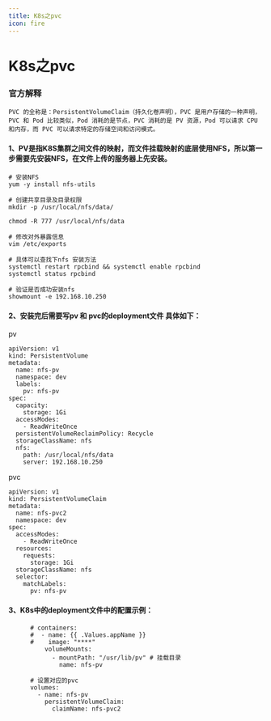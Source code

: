 ```yaml
---
title: K8s之pvc
icon: fire
---
```



# K8s之pvc
### 官方解释
```text
PVC 的全称是：PersistentVolumeClaim（持久化卷声明），PVC 是用户存储的一种声明，
PVC 和 Pod 比较类似，Pod 消耗的是节点，PVC 消耗的是 PV 资源，Pod 可以请求 CPU 和内存，而 PVC 可以请求特定的存储空间和访问模式。
```

#### 1、PV是指K8S集群之间文件的映射，而文件挂载映射的底层使用NFS，所以第一步需要先安装NFS，在文件上传的服务器上先安装。

```shell
# 安装NFS
yum -y install nfs-utils

# 创建共享目录及目录权限
mkdir -p /usr/local/nfs/data/

chmod -R 777 /usr/local/nfs/data

# 修改对外暴露信息
vim /etc/exports

# 具体可以查找下nfs 安装方法
systemctl restart rpcbind && systemctl enable rpcbind
systemctl status rpcbind

# 验证是否成功安装nfs
showmount -e 192.168.10.250

```
#### 2、安装完后需要写pv 和 pvc的deployment文件 具体如下：
pv

```shell
apiVersion: v1
kind: PersistentVolume
metadata:
  name: nfs-pv
  namespace: dev
  labels:
    pv: nfs-pv
spec:
  capacity:
    storage: 1Gi
  accessModes:
    - ReadWriteOnce
  persistentVolumeReclaimPolicy: Recycle
  storageClassName: nfs
  nfs:
    path: /usr/local/nfs/data
    server: 192.168.10.250
```

pvc

```shell
apiVersion: v1
kind: PersistentVolumeClaim
metadata:
  name: nfs-pvc2
  namespace: dev
spec:
  accessModes:
    - ReadWriteOnce
  resources:
    requests:
      storage: 1Gi
  storageClassName: nfs
  selector:
    matchLabels:
      pv: nfs-pv
```

#### 3、K8s中的deployment文件中的配置示例：
```shell
      # containers:
      #  - name: {{ .Values.appName }}
      #    image: "****"
          volumeMounts:
            - mountPath: "/usr/lib/pv" # 挂载目录
              name: nfs-pv
              
      # 设置对应的pvc      
      volumes:
        - name: nfs-pv
          persistentVolumeClaim:
            claimName: nfs-pvc2
```








